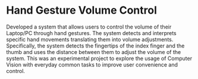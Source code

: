 # Hand Gesture Volume Control 
Developed a system that allows users to control the volume of their Laptop/PC through hand gestures. The system detects and interprets specific hand movements translating them into volume adjustments. Specifically, the system detects the fingertips of the index finger and the thumb and uses the distance between them to adjust the volume of the system. This was an experimental project to explore the usage of Computer Vision with everyday common tasks to improve user convenience and control.
